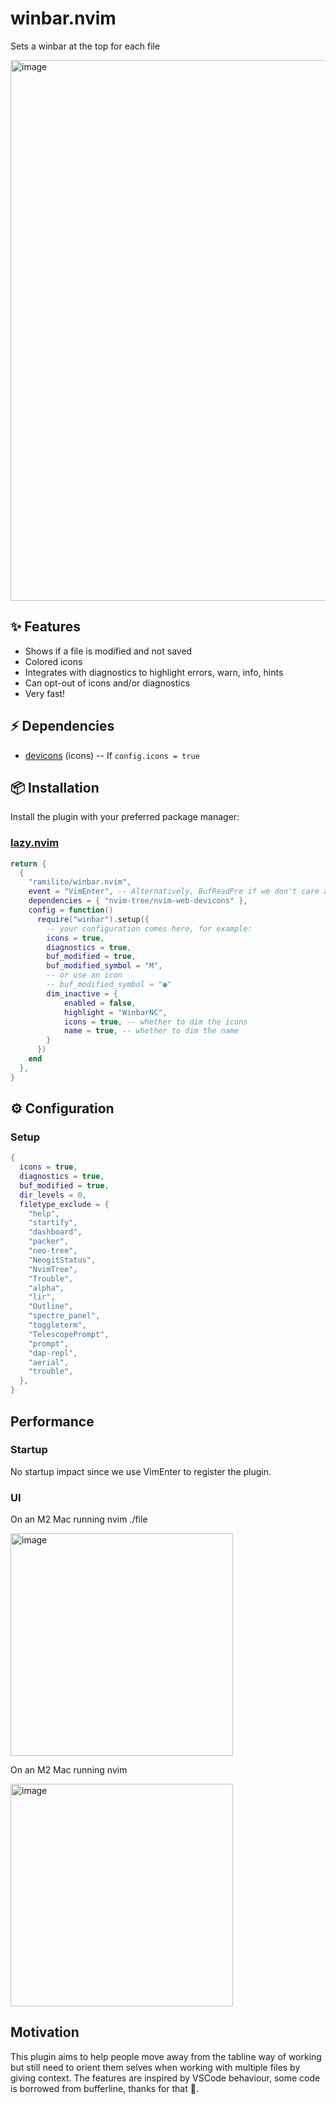 # winbar.nvim
Sets a winbar at the top for each file

<img width="865" alt="image" src="https://github.com/Ramilito/winbar.nvim/assets/8473233/8cd807ea-86ee-48d9-96c2-fb725c522ef0">

## ✨ Features
- Shows if a file is modified and not saved
- Colored icons
- Integrates with diagnostics to highlight errors, warn, info, hints
- Can opt-out of icons and/or diagnostics
- Very fast!

## ⚡️ Dependencies
- [devicons](https://github.com/nvim-tree/nvim-web-devicons) (icons) -- If ```config.icons = true```

## 📦 Installation

Install the plugin with your preferred package manager:

### [lazy.nvim](https://github.com/folke/lazy.nvim)

```lua
return {
  {
    "ramilito/winbar.nvim",
    event = "VimEnter", -- Alternatively, BufReadPre if we don't care about the empty file when starting with 'nvim'
    dependencies = { "nvim-tree/nvim-web-devicons" },
    config = function()
      require("winbar").setup({
        -- your configuration comes here, for example:
        icons = true,
        diagnostics = true,
        buf_modified = true,
        buf_modified_symbol = "M",
        -- or use an icon
        -- buf_modified_symbol = "●"
        dim_inactive = {
            enabled = false,
            highlight = "WinbarNC",
            icons = true, -- whether to dim the icons
            name = true, -- whether to dim the name
        }
      })
    end
  },
}
```

## ⚙️ Configuration

### Setup
```lua
{
  icons = true,
  diagnostics = true,
  buf_modified = true,
  dir_levels = 0,
  filetype_exclude = {
    "help",
    "startify",
    "dashboard",
    "packer",
    "neo-tree",
    "NeogitStatus",
    "NvimTree",
    "Trouble",
    "alpha",
    "lir",
    "Outline",
    "spectre_panel",
    "toggleterm",
    "TelescopePrompt",
    "prompt",
    "dap-repl",
    "aerial",
    "trouble",
  },
}
```

## Performance

### Startup

No startup impact since we use VimEnter to register the plugin.

### UI
On an M2 Mac running nvim ./file

<img width="356" alt="image" src="https://github.com/Ramilito/winbar.nvim/assets/8473233/f48e8f0c-2073-4cda-b222-93ed16bdfdc6">

On an M2 Mac running nvim

<img width="356" alt="image" src="https://github.com/Ramilito/winbar.nvim/assets/8473233/2c9ab552-ee7e-478a-b54a-15b2337797f3">


## Motivation
This plugin aims to help people move away from the tabline way of working but still need to orient them selves when working with multiple files by giving context.
The features are inspired by VSCode behaviour, some code is borrowed from bufferline, thanks for that 🙏.
